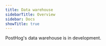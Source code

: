 ```yaml
---
title: Data warehouse
sidebarTitle: Overview
sidebar: Docs
showTitle: true
---
```


PostHog's data warehouse is in development.
